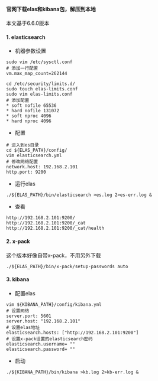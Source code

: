 #### 官网下载elas和kibana包，解压到本地
本文基于6.6.0版本

#### 1. elasticsearch 
* 机器参数设置
```
sudo vim /etc/sysctl.conf
# 添加一行配置
vm.max_map_count=262144

cd /etc/security/limits.d/
sudo touch elas-limits.conf
sudo vim elas-limits.conf
# 添加配置
* soft nofile 65536
* hard nofile 131072
* soft nproc 4096
* hard nproc 4096
```

* 配置
```
# 进入到es目录
cd ${ELAS_PATH}/config/
vim elasticsearch.yml
# 修改网络配置
network.host: 192.168.2.101
http.port: 9200
```

* 运行elas
```
./${ELAS_PATH}/bin/elasticsearch >es.log 2>es-err.log &
```

* 查看
```
http://192.168.2.101:9200/
http://192.168.2.101:9200/_cat
http://192.168.2.101:9200/_cat/health
```

#### 2. x-pack
这个版本好像自带x-pack，不用另外下载
```
./${ELAS_PATH}/bin/x-pack/setup-passwords auto
```

#### 3. kibana
* 配置elas
```
vim ${KIBANA_PATH}/config/kibana.yml
# 设置网络
server.port: 5601
server.host: "192.168.2.101"
# 设置elas地址
elasticsearch.hosts: ["http://192.168.2.101:9200"]
# 设置x-pack设置的elasticsearch密码
elasticsearch.username= ""
elasticsearch.password= ""
```

* 启动
```
./${KIBANA_PATH}/bin/kibana >kb.log 2>kb-err.log &
```